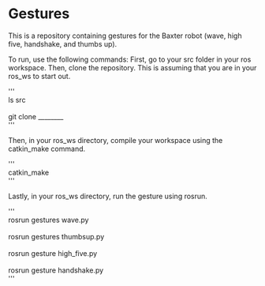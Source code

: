 # Gestures
This is a repository containing gestures for the Baxter robot (wave, high five, handshake, and thumbs up). 

To run, use the following commands: 
First, go to your src folder in your ros workspace. Then, clone the repository. This is assuming that you are in your ros_ws to start out. 

'''
<br>ls src </br>
<br>git clone ________ </br>
'''

Then, in your ros_ws directory, compile your workspace using the catkin_make command. 

'''
<br> catkin_make </br>
'''

Lastly, in your ros_ws directory, run the gesture using rosrun. 

'''
<br>rosrun gestures wave.py</br>
<br>rosrun gestures thumbsup.py</br>
<br>rosrun gesture high_five.py </br>
<br>rosrun gesture handshake.py </br>
'''


